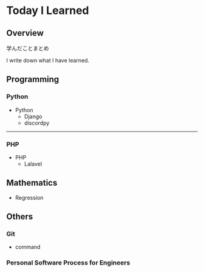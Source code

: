 # Today I Learned
## Overview
学んだことまとめ

I write down what I have learned.


## Programming

### Python
- Python
  - Django
  - discordpy
***
### PHP
- PHP
  - Lalavel

## Mathematics
- Regression

## Others
### Git
- command
### Personal Software Process for Engineers

